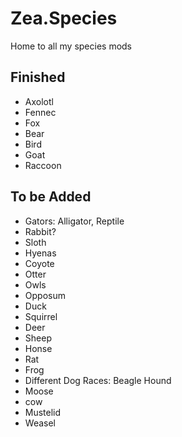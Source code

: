 # Zea.Species
Home to all my species mods

## Finished
- Axolotl
- Fennec
- Fox
- Bear
- Bird
- Goat
- Raccoon

## To be Added
- Gators: Alligator, Reptile
- Rabbit?
- Sloth
- Hyenas
- Coyote
- Otter
- Owls
- Opposum
- Duck
- Squirrel
- Deer
- Sheep
- Honse
- Rat
- Frog
- Different Dog Races: Beagle Hound
- Moose
- cow
- Mustelid
- Weasel
